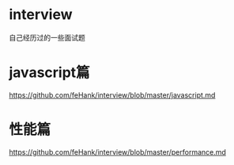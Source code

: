 # interview
自己经历过的一些面试题

# javascript篇
https://github.com/feHank/interview/blob/master/javascript.md

# 性能篇
https://github.com/feHank/interview/blob/master/performance.md

